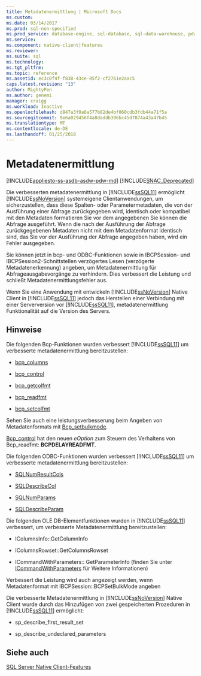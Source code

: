 ```yaml
---
title: Metadatenermittlung | Microsoft Docs
ms.custom: 
ms.date: 03/14/2017
ms.prod: sql-non-specified
ms.prod_service: database-engine, sql-database, sql-data-warehouse, pdw
ms.service: 
ms.component: native-client|features
ms.reviewer: 
ms.suite: sql
ms.technology: 
ms.tgt_pltfrm: 
ms.topic: reference
ms.assetid: ec3c0f4f-f838-43ce-85f2-cf2761e2aac5
caps.latest.revision: "13"
author: MightyPen
ms.author: genemi
manager: craigg
ms.workload: Inactive
ms.openlocfilehash: d847a3f0a6a577b82de4bf060cdb3fdb44a71f5a
ms.sourcegitcommit: 9e6a029456f4a8daddb396bc45d7874a43a47b45
ms.translationtype: MT
ms.contentlocale: de-DE
ms.lasthandoff: 01/25/2018
---
```

# <a name="metadata-discovery"></a>Metadatenermittlung
[!INCLUDE[appliesto-ss-asdb-asdw-pdw-md](../../../includes/appliesto-ss-asdb-asdw-pdw-md.md)]
[!INCLUDE[SNAC_Deprecated](../../../includes/snac-deprecated.md)]

  Die verbesserten metadatenermittlung in [!INCLUDE[ssSQL11](../../../includes/sssql11-md.md)] ermöglicht [!INCLUDE[ssNoVersion](../../../includes/ssnoversion-md.md)] systemeigene Clientanwendungen, um sicherzustellen, dass diese Spalten- oder Parametermetadaten, die von der Ausführung einer Abfrage zurückgegeben wird, identisch oder kompatibel mit den Metadaten formatieren Sie vor dem angegebenen Sie können die Abfrage ausgeführt. Wenn die nach der Ausführung der Abfrage zurückgegebenen Metadaten nicht mit dem Metadatenformat identisch sind, das Sie vor der Ausführung der Abfrage angegeben haben, wird ein Fehler ausgegeben.  
  
 Sie können jetzt in bcp- und ODBC-Funktionen sowie in IBCPSession- und IBCPSession2-Schnittstellen verzögertes Lesen (verzögerte Metadatenerkennung) angeben, um Metadatenermittlung für Abfrageausgabevorgänge zu verhindern. Dies verbessert die Leistung und schließt Metadatenermittlungsfehler aus.  
  
 Wenn Sie eine Anwendung mit entwickeln [!INCLUDE[ssNoVersion](../../../includes/ssnoversion-md.md)] Native Client in [!INCLUDE[ssSQL11](../../../includes/sssql11-md.md)] jedoch das Herstellen einer Verbindung mit einer Serverversion vor [!INCLUDE[ssSQL11](../../../includes/sssql11-md.md)], metadatenermittlung Funktionalität auf die Version des Servers.  
  
## <a name="remarks"></a>Hinweise  
 Die folgenden Bcp-Funktionen wurden verbessert [!INCLUDE[ssSQL11](../../../includes/sssql11-md.md)] um verbesserte metadatenermittlung bereitzustellen:  
  
-   [bcp_columns](../../../relational-databases/native-client-odbc-extensions-bulk-copy-functions/bcp-columns.md)  
  
-   [bcp_control](../../../relational-databases/native-client-odbc-extensions-bulk-copy-functions/bcp-control.md)  
  
-   [bcp_getcolfmt](../../../relational-databases/native-client-odbc-extensions-bulk-copy-functions/bcp-getcolfmt.md)  
  
-   [bcp_readfmt](../../../relational-databases/native-client-odbc-extensions-bulk-copy-functions/bcp-readfmt.md)  
  
-   [bcp_setcolfmt](../../../relational-databases/native-client-odbc-extensions-bulk-copy-functions/bcp-setcolfmt.md)  
  
 Sehen Sie auch eine leistungsverbesserung beim Angeben von Metadatenformats mit [Bcp_setbulkmode](../../../relational-databases/native-client-odbc-extensions-bulk-copy-functions/bcp-setbulkmode.md).  
  
 [Bcp_control](../../../relational-databases/native-client-odbc-extensions-bulk-copy-functions/bcp-control.md) hat den neuen *eOption* zum Steuern des Verhaltens von Bcp_readfmt: **BCPDELAYREADFMT**.  
  
 Die folgenden ODBC-Funktionen wurden verbessert [!INCLUDE[ssSQL11](../../../includes/sssql11-md.md)] um verbesserte metadatenermittlung bereitzustellen:  
  
-   [SQLNumResultCols](../../../relational-databases/native-client-odbc-api/sqlnumresultcols.md)  
  
-   [SQLDescribeCol](../../../relational-databases/native-client-odbc-api/sqldescribecol.md)  
  
-   [SQLNumParams](../../../relational-databases/native-client-odbc-api/sqlnumparams.md)  
  
-   [SQLDescribeParam](../../../relational-databases/native-client-odbc-api/sqldescribeparam.md)  
  
 Die folgenden OLE DB-Elementfunktionen wurden in [!INCLUDE[ssSQL11](../../../includes/sssql11-md.md)] verbessert, um verbesserte Metadatenermittlung bereitzustellen:  
  
-   IColumnsInfo::GetColumnInfo  
  
-   IColumnsRowset::GetColumnsRowset  
  
-   ICommandWithParameters:: GetParameterInfo (finden Sie unter [ICommandWithParameters](../../../relational-databases/native-client-ole-db-interfaces/icommandwithparameters.md) für Weitere Informationen)  
  
 Verbessert die Leistung wird auch angezeigt werden, wenn Metadatenformat mit IBCPSession::BCPSetBulkMode angeben  
  
 Die verbesserte Metadatenermittlung in [!INCLUDE[ssNoVersion](../../../includes/ssnoversion-md.md)] Native Client wurde durch das Hinzufügen von zwei gespeicherten Prozeduren in [!INCLUDE[ssSQL11](../../../includes/sssql11-md.md)] ermöglicht:  
  
-   sp_describe_first_result_set  
  
-   sp_describe_undeclared_parameters  
  
## <a name="see-also"></a>Siehe auch  
 [SQL Server Native Client-Features](../../../relational-databases/native-client/features/sql-server-native-client-features.md)  
  
  
